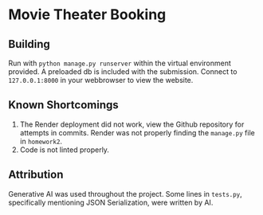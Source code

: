# Movie Theater Booking

## Building
Run with `python manage.py runserver` within the virtual environment provided. A preloaded db is included with the submission. Connect to `127.0.0.1:8000` in your webbrowser to view the website. 

## Known Shortcomings
1. The Render deployment did not work, view the Github repository for attempts in commits. Render was not properly finding the `manage.py` file in `homework2`. 
2. Code is not linted properly.

## Attribution
Generative AI was used throughout the project. Some lines in `tests.py`, specifically mentioning JSON Serialization, were written by AI. 